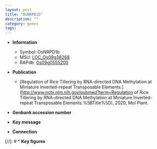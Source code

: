 ```yaml
---
layout: post
title: "OsNRPD1b"
description: ""
category: genes
tags: 
---
```


* **Information**  
    + Symbol: OsNRPD1b  
    + MSU: [LOC_Os09g38268](http://rice.plantbiology.msu.edu/cgi-bin/ORF_infopage.cgi?orf=LOC_Os09g38268)  
    + RAPdb: [Os09g0555200](http://rapdb.dna.affrc.go.jp/viewer/gbrowse_details/irgsp1?name=Os09g0555200)  

* **Publication**  
    + [Regulation of Rice Tillering by RNA-directed DNA Methylation at Miniature Inverted-repeat Transposable Elements.](http://www.ncbi.nlm.nih.gov/pubmed?term=Regulation of Rice Tillering by RNA-directed DNA Methylation at Miniature Inverted-repeat Transposable Elements.%5BTitle%5D), 2020, Mol Plant.

* **Genbank accession number**  

* **Key message**  

* **Connection**  

[//]: # * **Key figures**  


